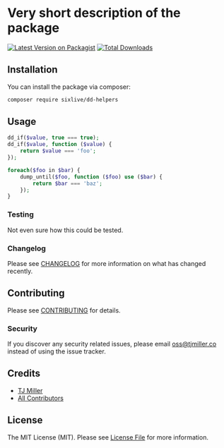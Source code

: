 # Very short description of the package

[![Latest Version on Packagist](https://img.shields.io/packagist/v/sixlive/dd-helpers.svg?style=flat-square)](https://packagist.org/packages/sixlive/dd-helpers)
[![Total Downloads](https://img.shields.io/packagist/dt/sixlive/dd-helpers.svg?style=flat-square)](https://packagist.org/packages/sixlive/dd-helpers)

## Installation

You can install the package via composer:

```bash
composer require sixlive/dd-helpers
```

## Usage

``` php
dd_if($value, true === true);
dd_if($value, function ($value) {
    return $value === 'foo';
});

foreach($foo in $bar) {
    dump_until($foo, function ($foo) use ($bar) {
        return $bar === 'baz';
    });
}
```

### Testing
Not even sure how this could be tested.

### Changelog

Please see [CHANGELOG](CHANGELOG.md) for more information on what has changed recently.

## Contributing

Please see [CONTRIBUTING](CONTRIBUTING.md) for details.

### Security

If you discover any security related issues, please email oss@tjmiller.co instead of using the issue tracker.

## Credits

- [TJ Miller](https://github.com/sixlive)
- [All Contributors](../../contributors)

## License

The MIT License (MIT). Please see [License File](LICENSE.md) for more information.
